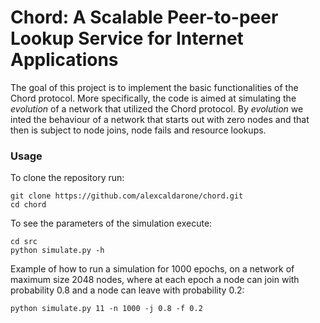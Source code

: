 # Chord: A Scalable Peer-to-peer Lookup Service for Internet Applications

The goal of this project is to implement the basic functionalities of the Chord protocol. More specifically, the code is aimed at simulating the _evolution_ of a network that utilized the Chord protocol. By _evolution_ we inted the behaviour of a network that starts out with zero nodes and that then is subject to node joins, node fails and resource lookups.


### Usage
To clone the repository run:
```shell
git clone https://github.com/alexcaldarone/chord.git
cd chord
```

To see the parameters of the simulation execute:
```shell
cd src
python simulate.py -h
```

Example of how to run a simulation for 1000 epochs, on a network of maximum size 2048 nodes, where at each epoch a node can join with probability 0.8 and a node can leave with probability 0.2:
```shell
python simulate.py 11 -n 1000 -j 0.8 -f 0.2
```